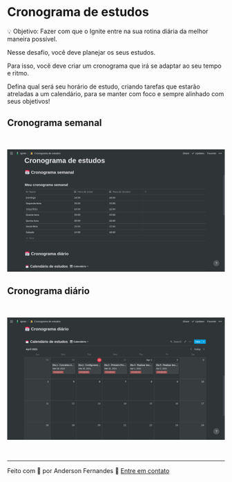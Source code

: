 # Cronograma de estudos

<p>💡 Objetivo: Fazer com que o Ignite entre na sua rotina diária da melhor maneira possível.</p>

<p>Nesse desafio, você deve planejar os seus estudos.

Para isso, você deve criar um cronograma que irá se adaptar ao seu tempo e ritmo.

Defina qual será seu horário de estudo, criando tarefas que estarão atreladas a um calendário, para se manter com foco e sempre alinhado com seus objetivos!
</p>

## Cronograma semanal
<br/>
<p>
  <img src="Cronograma-semanal.png">
</p>

## Cronograma diário
<br/>
<p>
  <img src="Cronograma-diario.png">
</p>
<br/>
<hr/>
<p>Feito com 💜 por Anderson Fernandes 👏 <a href="https://www.linkedin.com/in/anderson-fernandes96/">Entre em contato</a>
